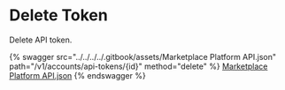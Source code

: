 # Delete Token

Delete API token.

{% swagger src="../../../../.gitbook/assets/Marketplace Platform API.json" path="/v1/accounts/api-tokens/{id}" method="delete" %}
[Marketplace Platform API.json](<../../../../.gitbook/assets/Marketplace Platform API.json>)
{% endswagger %}

